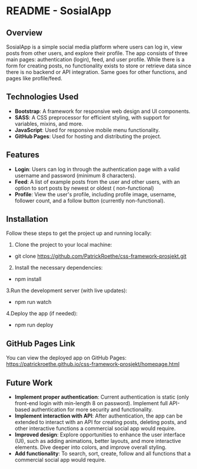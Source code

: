 # README - SosialApp

## Overview
SosialApp is a simple social media platform where users can log in, view posts from other users, and explore their profile. The app consists of three main pages: authentication (login), feed, and user profile. While there is a form for creating posts, no functionality exists to store or retrieve data since there is no backend or API integration. Same goes for other functions, and pages like profile/feed.

## Technologies Used
- **Bootstrap**: A framework for responsive web design and UI components.
- **SASS**: A CSS preprocessor for efficient styling, with support for variables, mixins, and more.
- **JavaScript**: Used for responsive mobile menu functionality.
- **GitHub Pages**: Used for hosting and distributing the project.

## Features
- **Login**: Users can log in through the authentication page with a valid username and password (minimum 8 characters).
- **Feed**: A list of example posts from the user and other users, with an option to sort posts by newest or oldest ( non-functional)
- **Profile**: View the user's profile, including profile image, username, follower count, and a follow button (currently non-functional).

## Installation
Follow these steps to get the project up and running locally:

1. Clone the project to your local machine:
  - git clone https://github.com/PatrickRoethe/css-framework-prosjekt.git

2. Install the necessary dependencies:
- npm install

3.Run the development server (with live updates):
- npm run watch

4.Deploy the app (if needed):
- npm run deploy

## GitHub Pages Link
You can view the deployed app on GitHub Pages:  
https://patrickroethe.github.io/css-framework-prosjekt/homepage.html

## Future Work
- **Implement proper authentication**: Current authentication is static (only front-end login with min-length 8 on password). Implement full API-based authentication for more security and functionality.
- **Implement interaction with API**: After authentication, the app can be extended to interact with an API for creating posts, deleting posts, and other interactive functions a commercial social app would require.
- **Improved design**: Explore opportunities to enhance the user interface (UI), such as adding animations, better layouts, and more interactive elements. Dive deeper into colors, and improve overall styling.
- **Add functionality**: To search, sort, create, follow and all functions that a commercial social app would require.


